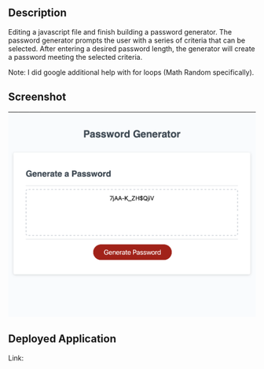 ## Description

Editing a javascript file and finish building a password generator. The password generator prompts the user with a series of criteria that can be selected. After entering a desired password length, the generator will create a password meeting the selected criteria.

Note: I did google additional help with for loops (Math Random specifically).

## Screenshot

![Alt text](Project3.Screenshot.png)

## Deployed Application

Link: 
